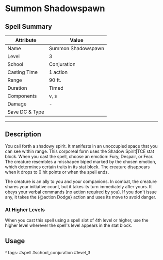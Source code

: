 # Summon Shadowspawn

## Spell Summary

| Attribute        | Value                  |
|------------------|------------------------|
| Name             | Summon Shadowspawn                 |
| Level            | 3                |
| School           | Conjuration          |
| Casting Time     | 1 action              |
| Range            | 90 ft.            |
| Duration         | Timed             |
| Components       | v, s             |
| Damage           | -               |
| Save DC & Type   |              |

---

## Description

You call forth a shadowy spirit. It manifests in an unoccupied space that you can see within range. This corporeal form uses the Shadow Spirit|TCE stat block. When you cast the spell, choose an emotion: Fury, Despair, or Fear. The creature resembles a misshapen biped marked by the chosen emotion, which determines certain traits in its stat block. The creature disappears when it drops to 0 hit points or when the spell ends.

The creature is an ally to you and your companions. In combat, the creature shares your initiative count, but it takes its turn immediately after yours. It obeys your verbal commands (no action required by you). If you don't issue any, it takes the {@action Dodge} action and uses its move to avoid danger.

### At Higher Levels
When you cast this spell using a spell slot of 4th level or higher, use the higher level wherever the spell's level appears in the stat block.

## Usage


^Tags: #spell #school_conjuration #level_3